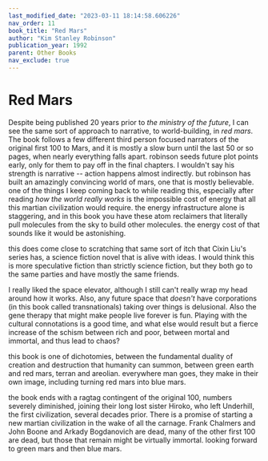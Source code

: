 ```yaml
---
last_modified_date: "2023-03-11 18:14:58.606226"
nav_order: 11
book_title: "Red Mars"
author: "Kim Stanley Robinson"
publication_year: 1992
parent: Other Books
nav_exclude: true
---
```


# Red Mars
Despite being published 20 years prior to _the ministry of the future_, I can see the same sort of approach to narrative, to world-building, in _red mars_. The book follows a few different third person focused narrators of the original first 100 to Mars, and it is mostly a slow burn until the last 50 or so pages, when nearly everything falls apart. robinson seeds future plot points early, only for them to pay off in the final chapters. I wouldn't say his strength is narrative -- action happens almost indirectly. but robinson has built an amazingly convincing world of mars, one that is mostly believable. one of the things I keep coming back to while reading this, especially after reading _how the world really works_ is the impossible cost of energy that all this martian civilization would require. the energy infrastructure alone is staggering, and in this book you have these atom reclaimers that literally pull molecules from the sky to build other molecules. the energy cost of that sounds like it would be astonishing.

this does come close to scratching that same sort of itch that Cixin Liu's series has, a science fiction novel that is alive with ideas. I would think this is more speculative fiction than strictly science fiction, but they both go to the same parties and have mostly the same friends.

I really liked the space elevator, although I still can't really wrap my head around how it works. Also, any future space that _doesn't_ have corporations (in this book called transnationals) taking over things is delusional. Also the gene therapy that might make people live forever is fun. Playing with the cultural connotations is a good time, and what else would result but a fierce increase of the schism between rich and poor, between mortal and immortal, and thus lead to chaos?

this book is one of dichotomies, between the fundamental duality of creation and destruction that humanity can summon, between green earth and red mars, terran and areolian. everywhere man goes, they make in their own image, including turning red mars into blue mars.

the book ends with a ragtag contingent of the original 100, numbers severely diminished, joining their long lost sister Hiroko, who left Underhill, the first civilization, several decades prior. There is a promise of starting a new martian civilization in the wake of all the carnage. Frank Chalmers and John Boone and Arkady Bogdanovich are dead, many of the other first 100 are dead, but those that remain might be virtually immortal. looking forward to green mars and then blue mars.